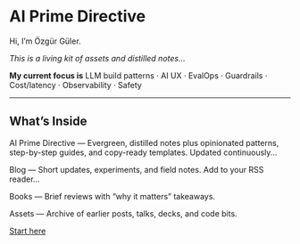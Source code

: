 
# AI Prime Directive

Hi, I’m Özgür Güler. 

*This is a living kit of assets and distilled notes...*

**My current focus is** LLM build patterns · AI UX · EvalOps · Guardrails · Cost/latency · Observability · Safety



---

## What’s Inside

AI Prime Directive — Evergreen, distilled notes plus opinionated patterns, step-by-step guides, and copy-ready templates. Updated continuously...

Blog — Short updates, experiments, and field notes. Add to your RSS reader...

Books — Brief reviews with “why it matters” takeaways.

Assets — Archive of earlier posts, talks, decks, and code bits.

 

<div class="cta-row">
  <a id="start-btn" href="prime-directive/" class="md-button md-button--primary">Start here</a>
</div>